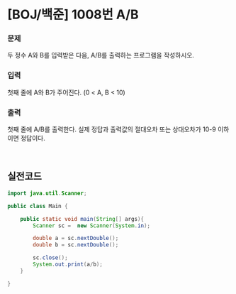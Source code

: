 # [BOJ/백준] 1008번 A/B

### 문제

두 정수 A와 B를 입력받은 다음, A/B를 출력하는 프로그램을 작성하시오.

### 입력

첫째 줄에 A와 B가 주어진다. (0 < A, B < 10)

### 출력

첫째 줄에 A/B를 출력한다. 실제 정답과 출력값의 절대오차 또는 상대오차가 10-9 이하이면 정답이다.

<br/>

## 실전코드

```java
import java.util.Scanner;

public class Main {

    public static void main(String[] args){
        Scanner sc =  new Scanner(System.in);

        double a = sc.nextDouble();
        double b = sc.nextDouble();

        sc.close();
        System.out.print(a/b);
    }

}
```
